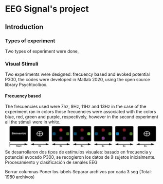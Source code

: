 # EEG Signal's project
## Introduction
### Types of experiment
Two types of experiment were done, 
### Visual Stimuli
Two experiments were designed: frecuency based and evoked potential P300, the codes were developed in Matlab 2020, using the open source library Psychtoolbox.
#### Frecuency based
The frecuencies used were 7hz, 9Hz, 11Hz and 13Hz in the case of the experiment ran in colors those frecuencies were associated with the colors blue, red, green and purple, respectively, however in the second experiment all the stimuli were in white.
![Frecuency based experiment](static/frecuency.jpg)
Se desarrollaron dos tipos de estímulos visuales: basado en frecuencia y potencial evocado P300, se recogieron los datos de 9 sujetos inicialmente.  
Procesamiento y clasificación de senales EEG

Borrar columnas
Poner los labels
Separar archivos por cada 3 seg (Total: 1980 archivos)
